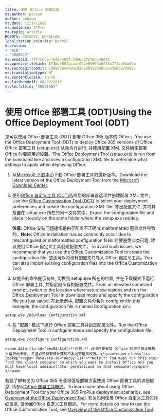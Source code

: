 ```yaml
---
title: 使用 Office 部署工具
ms.author: pebaum
author: pebaum
ms.date: 12/17/2018
ms.audience: ITPro
ms.topic: article
ROBOTS: NOINDEX, NOFOLLOW
localization_priority: Normal
ms.custom:
- "918"
- "2000022"
ms.assetid: 7ff7cc06-76d0-468f-bd66-3f2760750d04
ms.openlocfilehash: 874bb7883bca4f062e85963a6828a771cd2dad9b
ms.sourcegitcommit: 1d98db8acb9959aba3b5e308a567ade6b62da56c
ms.translationtype: MT
ms.contentlocale: zh-CN
ms.lasthandoff: 08/22/2019
ms.locfileid: "36531565"
---
```

# <a name="using-the-office-deployment-tool-odt"></a><span data-ttu-id="aec92-102">使用 Office 部署工具 (ODT)</span><span class="sxs-lookup"><span data-stu-id="aec92-102">Using the Office Deployment Tool (ODT)</span></span>

<span data-ttu-id="aec92-103">您可以使用 Office 部署工具 (ODT) 部署 Office 365 版本的 Office。</span><span class="sxs-lookup"><span data-stu-id="aec92-103">You use the Office Deployment Tool (ODT) to deploy Office 365 versions of Office.</span></span> <span data-ttu-id="aec92-104">Office 部署工具 (setup.exe) 从命令行运行, 并使用配置 XML 文件确定部署 Office 时要应用的设置。</span><span class="sxs-lookup"><span data-stu-id="aec92-104">The Office Deployment Tool (setup.exe) is run from the command line and uses a configuration XML file to determine what settings to apply when deploying Office.</span></span>
  
1. <span data-ttu-id="aec92-105">从[Microsoft 下载中心](http://go.microsoft.com/fwlink/p/?LinkID=626065)下载 Office 部署工具的最新版本。</span><span class="sxs-lookup"><span data-stu-id="aec92-105">Download the latest version of the Office Deployment Tool from the [Microsoft Download Center](http://go.microsoft.com/fwlink/p/?LinkID=626065).</span></span>

2. <span data-ttu-id="aec92-106">使用[Office 自定义工具 (OCT)](https://config.office.com)选择您的部署首选项并创建配置 XML 文件。</span><span class="sxs-lookup"><span data-stu-id="aec92-106">Use the [Office Customization Tool (OCT)](https://config.office.com) to select your deployment preferences and create the configuration XML file.</span></span> <span data-ttu-id="aec92-107">导出配置文件, 并将其放置在 setup.exe 所在的同一文件夹中。</span><span class="sxs-lookup"><span data-stu-id="aec92-107">Export the configuration file and place it locally on the same folder where the setup.exe resides.</span></span>

    <span data-ttu-id="aec92-108">**注意:** Office 安装问题通常是由于配置不正确或 malformatted 配置文件导致的。</span><span class="sxs-lookup"><span data-stu-id="aec92-108">**Note:** Office installation issues commonly occur due to misconfigured or malformatted configuration files.</span></span> <span data-ttu-id="aec92-109">若要避免此类问题, 建议使用 Office 自定义工具创建配置文件。</span><span class="sxs-lookup"><span data-stu-id="aec92-109">To avoid such issues, we recommend that you use the Office Customization Tool to create the configuration file.</span></span> <span data-ttu-id="aec92-110">您还可以将现有配置文件导入 Office 自定义工具。</span><span class="sxs-lookup"><span data-stu-id="aec92-110">You can also import existing configuration files into the Office Customization Tool.</span></span>

3. <span data-ttu-id="aec92-111">从提升的命令提示符处, 切换到 setup.exe 所在的位置, 并在下载模式下运行 Office 部署工具, 并指定刚保存的配置文件。</span><span class="sxs-lookup"><span data-stu-id="aec92-111">From an elevated command prompt, switch to the location where setup.exe resides and run the Office Deployment Tool in download mode and specify the configuration file you just saved.</span></span> <span data-ttu-id="aec92-112">在此示例中, 配置文件命名为 config.xml:</span><span class="sxs-lookup"><span data-stu-id="aec92-112">In this example, the configuration file is named Configuration.xml:</span></span>
    
  ```
  setup.exe /download Configuration.xml  
  ```

4. <span data-ttu-id="aec92-113">在 "配置" 模式下运行 Office 部署工具并指定配置文件。</span><span class="sxs-lookup"><span data-stu-id="aec92-113">Run the Office Deployment Tool in configure mode and specify the configuration file.</span></span>
    
  ```
  setup.exe /configure Configuration.xml
  ```

    <span data-ttu-id="aec92-114">**注意:** 必须在要安装 Office 的客户端计算机上运行此步骤, 并且必须具有该计算机的本地管理员权限。</span><span class="sxs-lookup"><span data-stu-id="aec92-114">**Note:** You must run this step from the client computer on which you want to install Office and you must have local administrator permissions on that computer.</span></span>

<span data-ttu-id="aec92-115">若要了解有关为 Office 365 专业增强版部署方案使用 Office 部署工具的详细信息, 请参阅[Office 部署工具概述](https://docs.microsoft.com/deployoffice/overview-of-the-office-2016-deployment-tool)。</span><span class="sxs-lookup"><span data-stu-id="aec92-115">To learn more about using Office Deployment Tool for your Office 365 ProPlus deployment scenarios, see [Overview of the Office Deployment Tool](https://docs.microsoft.com/deployoffice/overview-of-the-office-2016-deployment-tool).</span></span> <span data-ttu-id="aec92-116">有关如何使用 Office 自定义工具的详细信息, 请参阅[Office 自定义工具概述](https://docs.microsoft.com/DeployOffice/overview-of-the-office-customization-tool-for-click-to-run)。</span><span class="sxs-lookup"><span data-stu-id="aec92-116">For more details on how to use the Office Customization Tool, see [Overview of the Office Customization Tool](https://docs.microsoft.com/DeployOffice/overview-of-the-office-customization-tool-for-click-to-run).</span></span>
